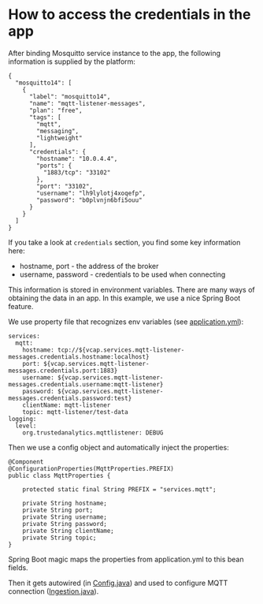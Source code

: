# How to access the credentials in the app
After binding Mosquitto service instance to the app, the following information is supplied by the platform:
```
{
  "mosquitto14": [
    {
      "label": "mosquitto14",
      "name": "mqtt-listener-messages",
      "plan": "free",
      "tags": [
        "mqtt",
        "messaging",
        "lightweight"
      ],
      "credentials": {
        "hostname": "10.0.4.4",
        "ports": {
          "1883/tcp": "33102"
        },
        "port": "33102",
        "username": "lh9lylotj4xoqefp",
        "password": "b0plvnjn6bfi5ouu"
      }
    }
  ]
}
```

If you take a look at `credentials` section, you find some key information here:

* hostname, port - the address of the broker
* username, password - credentials to be used when connecting


This information is stored in environment variables. There are many ways of obtaining the data in an app. 
In this example, we use a nice Spring Boot feature. 

We use property file that recognizes env variables (see [application.yml](../src/application.yml)): 

```
services:
  mqtt:
    hostname: tcp://${vcap.services.mqtt-listener-messages.credentials.hostname:localhost}
    port: ${vcap.services.mqtt-listener-messages.credentials.port:1883}
    username: ${vcap.services.mqtt-listener-messages.credentials.username:mqtt-listener}
    password: ${vcap.services.mqtt-listener-messages.credentials.password:test}
    clientName: mqtt-listener
    topic: mqtt-listener/test-data
logging:
  level:
    org.trustedanalytics.mqttlistener: DEBUG
```

Then we use a config object and automatically inject the properties:

```
@Component
@ConfigurationProperties(MqttProperties.PREFIX)
public class MqttProperties {

    protected static final String PREFIX = "services.mqtt";

    private String hostname;
    private String port;
    private String username;
    private String password;
    private String clientName;
    private String topic;
}
```

Spring Boot magic maps the properties from application.yml to this bean fields.

Then it gets autowired (in [Config.java](../src/main/java/org/trustedanalytics/mqttlistener/Config.java)) and used to configure MQTT connection ([Ingestion.java](../src/main/java/org/trustedanalytics/mqttlistener/ingestion/Ingestion.java)).  